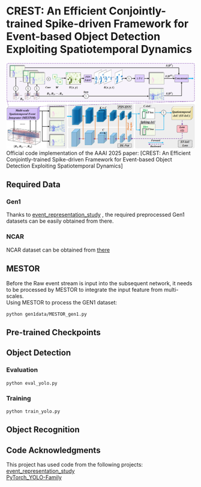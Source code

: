 # CREST: An Efficient Conjointly-trained Spike-driven Framework for Event-based Object Detection Exploiting Spatiotemporal Dynamics
![image](https://github.com/madamei/CREST/blob/main/architecture.png) 
Official code implementation of the AAAI 2025 paper: [CREST: An Efficient Conjointly-trained Spike-driven Framework for Event-based Object Detection Exploiting Spatiotemporal Dynamics]

## Required Data
### Gen1
Thanks to [event_representation_study](https://github.com/uzh-rpg/event_representation_study) , the required preprocessed Gen1 datasets can be easily obtained from there.
### NCAR
NCAR dataset can be obtained from [there](https://www.prophesee.ai/2018/03/13/dataset-n-cars/)
## MESTOR
Before the Raw event stream is input into the subsequent network, it needs to be processed by MESTOR to integrate the input feature from multi-scales.   
Using MESTOR to process the GEN1 dataset:
```
python gen1data/MESTOR_gen1.py
```
## Pre-trained Checkpoints

## Object Detection
### Evaluation
```
python eval_yolo.py
```
### Training
```
python train_yolo.py
```

## Object Recognition

## Code Acknowledgments
This project has used code from the following projects:  
[event_representation_study](https://github.com/uzh-rpg/event_representation_study)   
[PyTorch_YOLO-Family](https://github.com/yjh0410/PyTorch_YOLO-Family)  
